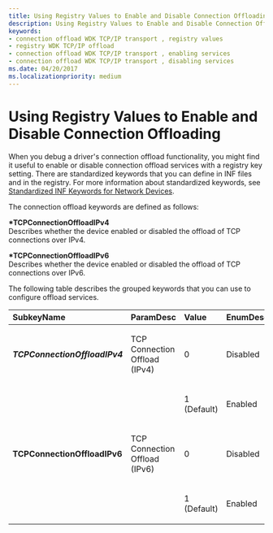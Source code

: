 ```yaml
---
title: Using Registry Values to Enable and Disable Connection Offloading
description: Using Registry Values to Enable and Disable Connection Offloading
keywords:
- connection offload WDK TCP/IP transport , registry values
- registry WDK TCP/IP offload
- connection offload WDK TCP/IP transport , enabling services
- connection offload WDK TCP/IP transport , disabling services
ms.date: 04/20/2017
ms.localizationpriority: medium
---
```


# Using Registry Values to Enable and Disable Connection Offloading





When you debug a driver's connection offload functionality, you might find it useful to enable or disable connection offload services with a registry key setting. There are standardized keywords that you can define in INF files and in the registry. For more information about standardized keywords, see [Standardized INF Keywords for Network Devices](standardized-inf-keywords-for-network-devices.md).

The connection offload keywords are defined as follows:

<a href="" id="-tcpconnectionoffloadipv4"></a>**\*TCPConnectionOffloadIPv4**  
Describes whether the device enabled or disabled the offload of TCP connections over IPv4.

<a href="" id="-tcpconnectionoffloadipv6"></a>**\*TCPConnectionOffloadIPv6**  
Describes whether the device enabled or disabled the offload of TCP connections over IPv6.

The following table describes the grouped keywords that you can use to configure offload services.

<table>
<colgroup>
<col width="25%" />
<col width="25%" />
<col width="25%" />
<col width="25%" />
</colgroup>
<thead>
<tr class="header">
<th align="left">SubkeyName</th>
<th align="left">ParamDesc</th>
<th align="left">Value</th>
<th align="left">EnumDesc</th>
</tr>
</thead>
<tbody>
<tr class="odd">
<td align="left"><p><strong><em>TCPConnectionOffloadIPv4</strong></p></td>
<td align="left"><p>TCP Connection Offload (IPv4)</p></td>
<td align="left"><p>0</p></td>
<td align="left"><p>Disabled</p></td>
</tr>
<tr class="even">
<td align="left"></td>
<td align="left"></td>
<td align="left"><p>1 (Default)</p></td>
<td align="left"><p>Enabled</p></td>
</tr>
<tr class="odd">
<td align="left"><p><strong></em>TCPConnectionOffloadIPv6</strong></p></td>
<td align="left"><p>TCP Connection Offload (IPv6)</p></td>
<td align="left"><p>0</p></td>
<td align="left"><p>Disabled</p></td>
</tr>
<tr class="even">
<td align="left"></td>
<td align="left"></td>
<td align="left"><p>1 (Default)</p></td>
<td align="left"><p>Enabled</p></td>
</tr>
</tbody>
</table>

 

 

 





